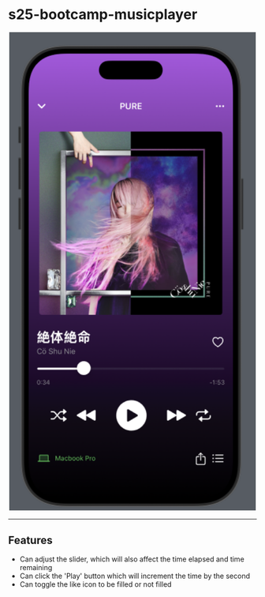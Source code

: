 # s25-bootcamp-musicplayer

<p align="center">
  <img src="screenshots/app.png" alt="App Screenshot" width="500">
</p>

---

## Features
* Can adjust the slider, which will also affect the time elapsed and time remaining
* Can click the 'Play' button which will increment the time by the second
* Can toggle the like icon to be filled or not filled